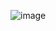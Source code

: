 ![image](https://user-images.githubusercontent.com/44908454/184116490-7806d152-8a7f-46ab-9fc8-6058f6d42943.png)
